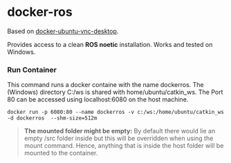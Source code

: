 # docker-ros

Based on [docker-ubuntu-vnc-desktop](https://github.com/fcwu/docker-ubuntu-vnc-desktop).

Provides access to a clean **ROS noetic** installation. Works and tested on Windows.

### Run Container
This command runs a docker containe with the name dockerros. The (Windows) directory C:/ws is shared with  home/ubuntu/catkin_ws. 
The Port 80 can be accessed using localhost:6080 on the host machine.

`docker run -p 6080:80 --name dockerros -v c:/ws:/home/ubuntu/catkin_ws -d dockerros  --shm-size=512m`

> **The mounted folder might be empty:** By default there would lie an empty /src folder inside but this will be overridden when using the mount command. Hence, anything that is inside the host folder will be mounted to the container.
